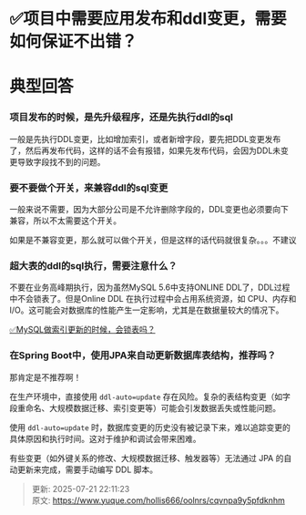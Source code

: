 # ✅项目中需要应用发布和ddl变更，需要如何保证不出错？

# 典型回答


### 项目发布的时候，是先升级程序，还是先执行ddl的sql


一般是先执行DDL变更，比如增加索引，或者新增字段，要先把DDL变更发布了，然后再发布代码，这样的话不会有报错，如果先发布代码，会因为DDL未变更导致字段找不到的问题。



### 要不要做个开关，来兼容ddl的sql变更


一般来说不需要，因为大部分公司是不允许删除字段的，DDL变更也必须要向下兼容，所以不太需要这个开关。



如果是不兼容变更，那么就可以做个开关，但是这样的话代码就很复杂。。。不建议



### 超大表的ddl的sql执行，需要注意什么？


不要在业务高峰期执行，因为虽然MySQL 5.6中支持ONLINE DDL了，DDL过程中不会锁表了。但是Online DDL 在执行过程中会占用系统资源，如 CPU、内存和 I/O。这可能会对数据库的性能产生一定影响，尤其是在数据量较大的情况下。  



[✅MySQL做索引更新的时候，会锁表吗？](https://www.yuque.com/hollis666/oolnrs/ue3wgwvc5x7nyugl)



### 在Spring Boot中，使用JPA来自动更新数据库表结构，推荐吗？


那肯定是不推荐啊！



在生产环境中，直接使用 `ddl-auto=update` 存在风险。复杂的表结构变更（如字段重命名、大规模数据迁移、索引变更等）可能会引发数据丢失或性能问题。



使用 `ddl-auto=update` 时，数据库变更的历史没有被记录下来，难以追踪变更的具体原因和执行时间。这对于维护和调试会带来困难。



有些变更（如外键关系的修改、大规模数据迁移、触发器等）无法通过 JPA 的自动更新来完成，需要手动编写 DDL 脚本。



> 更新: 2025-07-21 22:11:23  
> 原文: <https://www.yuque.com/hollis666/oolnrs/cqvnpa9y5pfdknhm>